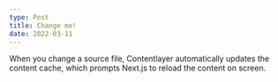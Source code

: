 ```yaml
---
type: Post
title: Change me!
date: 2022-03-11
---
```


When you change a source file, Contentlayer automatically updates the content cache, which prompts Next.js to reload the content on screen.
